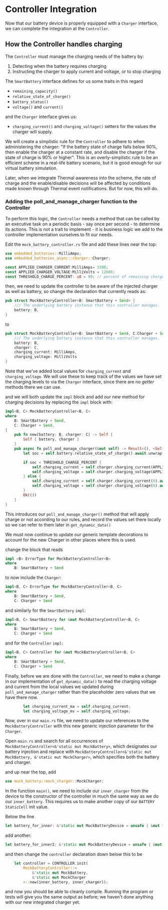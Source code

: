 # Controller Integration

Now that our battery device is properly equipped with a `Charger` interface, we can complete the integration at the `Controller`.

## How the Controller handles charging

The `Controller` must manage the charging needs of the battery by:
1. Detecting when the battery requires charging
2. Instructing the charger to apply current and voltage, or to stop charging

The `SmartBattery` interface defines for us some traits in this regard
- `remaining_capacity()`
- `relative_state_of_charge()`
- `battery_status()`
- `voltage()` and `current()`

and the `Charger` interface gives us:
- `charging_current()` and `charging_voltage()` setters for the values the charger will supply.

We will create a simplistic rule for the `Controller` to adhere to when administering the charger:
"If the battery state of charge falls below 90%, then enable the charger at a constant rate, and disable the
charger if the state of charge is 90% or higher".
This is an overly-simplistic rule to be an efficient scheme in a real-life battery scenario, but it is good enough for our virtual battery simulation.

Later, when we integrate Thermal awareness into the scheme, the rate of charge and the enable/disable decisions will be affected
by conditions made known through Thermal event notifications.  But for now, this will do.

### Adding the poll_and_manage_charger function to the Controller
To perform this logic, the `Controller` needs a method that can be called by an executive task on a periodic basis - say once per second - to determine its actions.  This is not a trait to implement - it is business logic we add to the controller implementation ourselves to fit our needs.

Edit the `mock_battery_controller.rs` file and add these lines near the top:
```rust
use embedded_batteries::MilliAmps;
use embedded_batteries_async::charger::Charger;

const APPLIED_CHARGER_CURRENT:MilliAmps= 1500;  
const APPLIED_CHARGER_VOLTAGE:MilliVolts = 12600;
const THRESHOLD_CHARGE_PERCENT: u8 = 90; // percent of remaining charge boundary to turn charger on/off
```

then, we need to update the controller to be aware of the injected charger as well as battery, 
so change the declaration that currently reads as:
```rust
pub struct MockBatteryController<B: SmartBattery + Send> {
    /// The underlying battery instance that this controller manages.
    battery: B,
}
```
to
```rust
pub struct MockBatteryController<B: SmartBattery + Send, C:Charger + Send> {
    /// The underlying battery instance that this controller manages.
    battery: B,
    charger: C,
    charging_current: MilliAmps,
    charging_voltage: MilliVolts
}
```
Note that we've added local values for `charging_current` and `charging_voltage`.  We will use these to keep track of the 
values we have set the charging levels to via the `Charger` interface, since there are no _getter_ methods there we can use.

and we will both update the `impl` block and add our new method for charging decisions by replacing the `impl` block with:

```rust
impl<B, C> MockBatteryController<B, C>
where
    B: SmartBattery + Send,
    C: Charger + Send,
{
    pub fn new(battery: B, charger: C) -> Self {
        Self { battery, charger }
    }
    pub async fn poll_and_manage_charger(&mut self) -> Result<(), <Self as ErrorType>::Error> {
        let soc = self.battery.relative_state_of_charge().await.unwrap();

        if soc < THRESHOLD_CHARGE_PERCENT {
            self.charging_current = self.charger.charging_current(APPLIED_CHARGER_CURRENT).await.unwrap();
            self.charging_voltage = self.charger.charging_voltage(APPLIED_CHARGER_VOLTAGE).await.unwrap();
        } else {
            self.charging_current = self.charger.charging_current(0).await.unwrap();
            self.charging_voltage = self.charger.charging_voltage(0).await.unwrap();
        }
        Ok(())
    }
}
```
This introduces our `poll_and_manage_charger()` method that will apply charge or not according to our rules, and record the values
set there locally so we can refer to them later in `get_dynamic_data()`

We must now continue to update our generic template decorations to account for the new Charger in other places where this is used.

change the block that reads
```rust
impl <B> ErrorType for MockBatteryController<B>
where
    B: SmartBattery + Send
```
to now include the `Charger`: 
```rust
impl<B, C> ErrorType for MockBatteryController<B, C>
where
    B: SmartBattery + Send,
    C: Charger + Send
```
and similarly for the `SmartBattery` `impl`:
```rust
impl<B, C> SmartBattery for &mut MockBatteryController<B, C>
where
    B: SmartBattery + Send,
    C: Charger + Send
```
and for the `Controller` `impl`:
```rust
impl<B, C> Controller for &mut MockBatteryController<B, C>
where
    B: SmartBattery + Send,
    C: Charger + Send
```

Finally, before we are done with the `Controller`, we need to make a change in our implementation of `get_dynamic_data()` to read the charging voltage and current from the local values we updated during `poll_and_manage_charger` rather than the placeholder zero values that we have there now.
```rust
        let charging_current_ma = self.charging_current;
        let charging_voltage_mv = self.charging_voltage;
```
Now, over in our `main.rs` file, we need to update our references to the `MockBatteryController` with this new generic injection parameter for the `Charger`.

Open `main.rs` and search for all occurrences of `MockBatteryController<&'static mut MockBattery>`, which designates our battery injection and replace with `MockBatteryController<&'static mut MockBattery, &'static mut MockCharger>`, which specifies both the battery and charger.

and up near the top, add 
```rust
use mock_battery::mock_charger::MockCharger;
```

In the function `main()`, we need to include our `inner_charger` from the device to the constructor of the controller in much the same way as we do our `inner_battery`.  This requires us to make another copy of our `BATTERY` `StaticCell` init value.

Below the line
```rust
let battery_for_inner: &'static mut MockBatteryDevice = unsafe { &mut *(battery as *const _ as *mut _) };
```
add another:
```rust
let battery_for_inner2: &'static mut MockBatteryDevice = unsafe { &mut *(battery as *const _ as *mut _) };
```
and then change the `controller` declaration down below this to be
```rust
    let controller = CONTROLLER.init(
        MockBatteryController::<
            &'static mut MockBattery,
            &'static mut MockCharger
        >::new(inner_battery, inner_charger));
```

and now you should be able to cleanly compile.  Running the program or tests will give you the same output as before; we haven't done anything with our new integrated charger yet.












